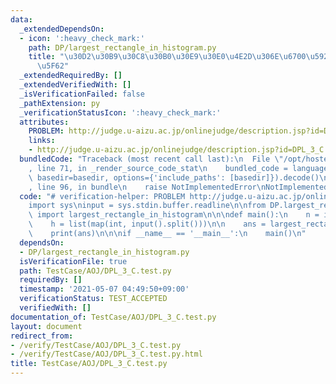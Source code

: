 ```yaml
---
data:
  _extendedDependsOn:
  - icon: ':heavy_check_mark:'
    path: DP/largest_rectangle_in_histogram.py
    title: "\u30D2\u30B9\u30C8\u30B0\u30E9\u30E0\u4E2D\u306E\u6700\u5927\u9577\u65B9\
      \u5F62"
  _extendedRequiredBy: []
  _extendedVerifiedWith: []
  _isVerificationFailed: false
  _pathExtension: py
  _verificationStatusIcon: ':heavy_check_mark:'
  attributes:
    PROBLEM: http://judge.u-aizu.ac.jp/onlinejudge/description.jsp?id=DPL_3_C
    links:
    - http://judge.u-aizu.ac.jp/onlinejudge/description.jsp?id=DPL_3_C
  bundledCode: "Traceback (most recent call last):\n  File \"/opt/hostedtoolcache/Python/3.9.6/x64/lib/python3.9/site-packages/onlinejudge_verify/documentation/build.py\"\
    , line 71, in _render_source_code_stat\n    bundled_code = language.bundle(stat.path,\
    \ basedir=basedir, options={'include_paths': [basedir]}).decode()\n  File \"/opt/hostedtoolcache/Python/3.9.6/x64/lib/python3.9/site-packages/onlinejudge_verify/languages/python.py\"\
    , line 96, in bundle\n    raise NotImplementedError\nNotImplementedError\n"
  code: "# verification-helper: PROBLEM http://judge.u-aizu.ac.jp/onlinejudge/description.jsp?id=DPL_3_C\n\
    import sys\ninput = sys.stdin.buffer.readline\n\nfrom DP.largest_rectangle_in_histogram\
    \ import largest_rectangle_in_histogram\n\n\ndef main():\n    n = int(input())\n\
    \    h = list(map(int, input().split()))\n\n    ans = largest_rectangle_in_histogram(h)\n\
    \    print(ans)\n\n\nif __name__ == '__main__':\n    main()\n"
  dependsOn:
  - DP/largest_rectangle_in_histogram.py
  isVerificationFile: true
  path: TestCase/AOJ/DPL_3_C.test.py
  requiredBy: []
  timestamp: '2021-05-07 04:49:50+09:00'
  verificationStatus: TEST_ACCEPTED
  verifiedWith: []
documentation_of: TestCase/AOJ/DPL_3_C.test.py
layout: document
redirect_from:
- /verify/TestCase/AOJ/DPL_3_C.test.py
- /verify/TestCase/AOJ/DPL_3_C.test.py.html
title: TestCase/AOJ/DPL_3_C.test.py
---
```

